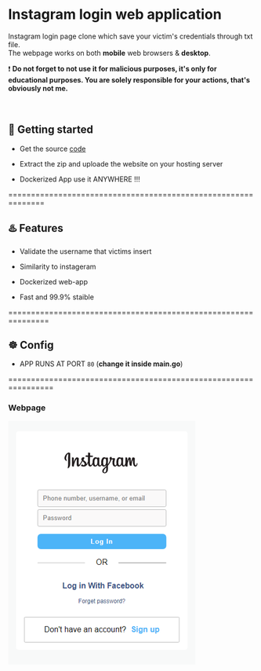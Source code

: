 # Instagram login web application
Instagram login page clone which save your victim's credentials through txt file.</br>
The webpage works on both **mobile** web browsers & **desktop**.<br/>


❗ **Do not forget to not use it for malicious purposes, it's only for educational purposes.
You are solely responsible for your actions, that's obviously not me.**<br/>
</br>
</br>

## 🚀 Getting started

* Get the source [code](https://github.com/vexsx/instagram-phishing)

* Extract the zip and uploade the website on your hosting server

* Dockerized App use it ANYWHERE !!!



==============================================================
## ♨️ Features

* Validate the username that victims insert

* Similarity to instageram

* Dockerized web-app

* Fast and 99.9% staible

===============================================================

## ☸️ Config

* APP RUNS AT PORT `80` (**change it inside main.go**)


================================================================
### Webpage 

![Webpage](static/images/webpage-preview.png)



